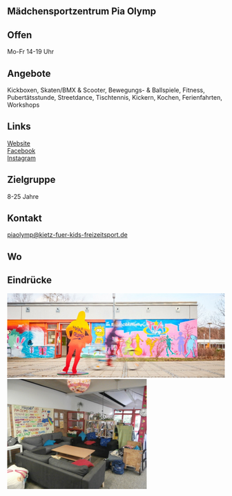 ## Mädchensportzentrum Pia Olymp

## Offen
Mo-Fr 14-19 Uhr

## Angebote
<p id="activities">
Kickboxen, Skaten/BMX & Scooter, Bewegungs- & Ballspiele, Fitness, Pubertätsstunde, Streetdance, Tischtennis, Kickern, Kochen, Ferienfahrten, Workshops
</p>

## Links
<a target="_blank" href="http://piaolymp.kietz-fuer-kids-freizeitsport.de">Website</a><br>
<a target="_blank" href="https://www.facebook.com/pia.olymp">Facebook</a><br>
<a target="_blank" href="https://www.instagram.com/piaolymp/">Instagram</a>

## Zielgruppe
8-25 Jahre

## Kontakt
[piaolymp@kietz-fuer-kids-freizeitsport.de](mailto:piaolymp@kietz-fuer-kids-freizeitsport.de)

## Wo
<div id="gmap"></div>
<script>window.onload = showMap('Am Berl 25, 13051 Berlin', 0, 'gmap_mini')</script>

## Eindrücke
<div class="mediacontainer">
  <img src="images/Pia/1.jpg" />
  <img src="images/Pia/2.png" />
</div>
